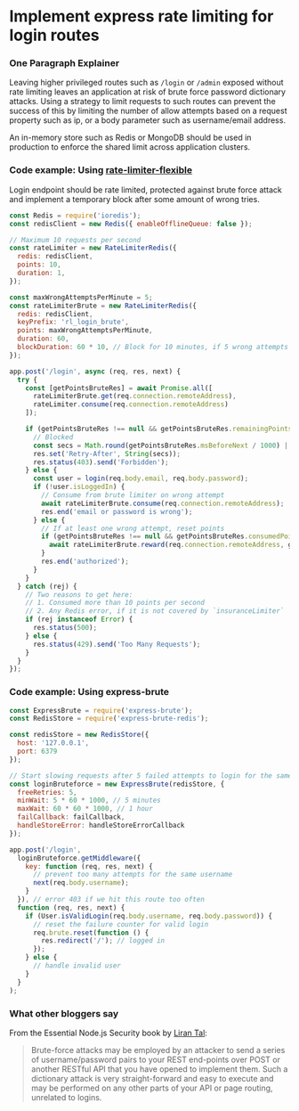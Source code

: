 # Implement express rate limiting for login routes

### One Paragraph Explainer

Leaving higher privileged routes such as `/login` or `/admin` exposed without rate limiting leaves an application at risk of brute force password dictionary attacks. Using a strategy to limit requests to such routes can prevent the success of this by limiting the number of allow attempts based on a request property such as ip, or a body parameter such as username/email address.

An in-memory store such as Redis or MongoDB should be used in production to enforce the shared limit across application clusters.

### Code example: Using [rate-limiter-flexible](https://www.npmjs.com/package/rate-limiter-flexible)

Login endpoint should be rate limited, protected against brute force attack and implement a temporary block after some amount of wrong tries.

```javascript
const Redis = require('ioredis');
const redisClient = new Redis({ enableOfflineQueue: false });

// Maximum 10 requests per second
const rateLimiter = new RateLimiterRedis({
  redis: redisClient,
  points: 10,
  duration: 1,
});

const maxWrongAttemptsPerMinute = 5;
const rateLimiterBrute = new RateLimiterRedis({
  redis: redisClient,
  keyPrefix: 'rl_login_brute',
  points: maxWrongAttemptsPerMinute,
  duration: 60,
  blockDuration: 60 * 10, // Block for 10 minutes, if 5 wrong attempts per minute
});

app.post('/login', async (req, res, next) {
  try {
    const [getPointsBruteRes] = await Promise.all([
      rateLimiterBrute.get(req.connection.remoteAddress),
      rateLimiter.consume(req.connection.remoteAddress)
    ]);

    if (getPointsBruteRes !== null && getPointsBruteRes.remainingPoints <= 0) {
      // Blocked
      const secs = Math.round(getPointsBruteRes.msBeforeNext / 1000) || 1;
      res.set('Retry-After', String(secs));
      res.status(403).send('Forbidden');
    } else {
      const user = login(req.body.email, req.body.password);
      if (!user.isLoggedIn) {
        // Consume from brute limiter on wrong attempt
        await rateLimiterBrute.consume(req.connection.remoteAddress);
        res.end('email or password is wrong');
      } else {
        // If at least one wrong attempt, reset points
        if (getPointsBruteRes !== null && getPointsBruteRes.consumedPoints > 0) {
          await rateLimiterBrute.reward(req.connection.remoteAddress, getPointsBruteRes.consumedPoints);
        }
        res.end('authorized');
      }
    }
  } catch (rej) {
    // Two reasons to get here:
    // 1. Consumed more than 10 points per second
    // 2. Any Redis error, if it is not covered by `insuranceLimiter`
    if (rej instanceof Error) {
      res.status(500);
    } else {
      res.status(429).send('Too Many Requests');
    }
  }
});
```

### Code example: Using express-brute

```javascript
const ExpressBrute = require('express-brute');
const RedisStore = require('express-brute-redis');

const redisStore = new RedisStore({
  host: '127.0.0.1',
  port: 6379
});

// Start slowing requests after 5 failed attempts to login for the same user
const loginBruteforce = new ExpressBrute(redisStore, {
  freeRetries: 5,
  minWait: 5 * 60 * 1000, // 5 minutes
  maxWait: 60 * 60 * 1000, // 1 hour
  failCallback: failCallback,
  handleStoreError: handleStoreErrorCallback
});

app.post('/login',
  loginBruteforce.getMiddleware({
    key: function (req, res, next) {
      // prevent too many attempts for the same username
      next(req.body.username);
    }
  }), // error 403 if we hit this route too often
  function (req, res, next) {
    if (User.isValidLogin(req.body.username, req.body.password)) {
      // reset the failure counter for valid login
      req.brute.reset(function () {
        res.redirect('/'); // logged in
      });
    } else {
      // handle invalid user
    }
  }
);
```

### What other bloggers say

From the Essential Node.js Security book by [Liran Tal](https://leanpub.com/nodejssecurity):
> Brute-force attacks may be employed by an attacker to send a series of username/password pairs to your REST end-points over POST or another RESTful API that you have opened to implement them. Such a dictionary attack is very straight-forward and easy to execute and may be performed on any other parts of your API or page routing, unrelated to logins.
